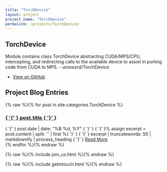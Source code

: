 ```yaml
---
title: "TorchDevice"
layout: project
project_name: "TorchDevice"
permalink: /projects/TorchDevice/
---
```

## TorchDevice

Module contains class TorchDevice abstracting CUDA/MPS/CPU, intercepting, and redirecting calls to the available device to assist in porting code from CUDA to MPS. - unixwzrd/TorchDevice

- [View on GitHub](https://github.com/unixwzrd/TorchDevice)

## Project Blog Entries

{% raw %}{% for post in site.categories.TorchDevice %}
  <article class="post">
    <h3><a href="{ '{' } post.url | relative_url { '}' }">{ '{' } post.title { '}' }</a></h3>
    <span class="post-date">{ '{' } post.date | date: "%B %d, %Y" { '}' }</span>
    { '{' }% assign excerpt = post.content | split: '<!--more-->' | first %{ '}' }
    { '{' } excerpt | truncatewords: 50 | markdownify | process_heading { '}' }
    <a href="{ '{' } post.url | relative_url { '}' }" class="btn">Read More</a>
  </article>
{% endfor %}{% endraw %}

{% raw %}{% include join_us.html %}{% endraw %}

{% raw %}{% include getintouch.html %}{% endraw %}
